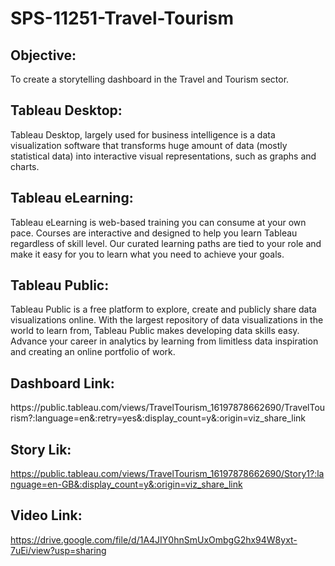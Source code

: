 # SPS-11251-Travel-Tourism

<h2>Objective:</h2>

To create a storytelling dashboard in the Travel and Tourism sector.

<h2>Tableau Desktop:</h2>

Tableau Desktop, largely used for business intelligence is a data visualization software that transforms huge amount of data (mostly statistical data) into interactive visual representations, such as graphs and charts.

<h2>Tableau eLearning:</h2>

Tableau eLearning is web-based training you can consume at your own pace. Courses are interactive and designed to help you learn Tableau regardless of skill level. Our curated learning paths are tied to your role and make it easy for you to learn what you need to achieve your goals.

<h2>Tableau Public:</h2>

Tableau Public is a free platform to explore, create and publicly share data visualizations online. With the largest repository of data visualizations in the world to learn from, Tableau Public makes developing data skills easy. Advance your career in analytics by learning from limitless data inspiration and creating an online portfolio of work.

<h2>Dashboard Link:</h2>
https://public.tableau.com/views/TravelTourism_16197878662690/TravelTourism?:language=en&:retry=yes&:display_count=y&:origin=viz_share_link

<h2>Story Lik:</h2>

https://public.tableau.com/views/TravelTourism_16197878662690/Story1?:language=en-GB&:display_count=y&:origin=viz_share_link

<h2>Video Link:</h2>

https://drive.google.com/file/d/1A4JIY0hnSmUxOmbgG2hx94W8yxt-7uEi/view?usp=sharing



